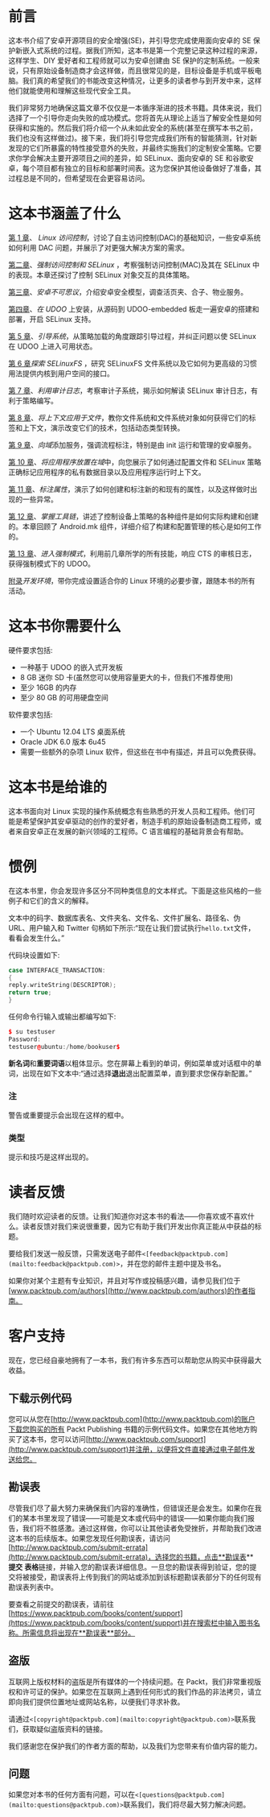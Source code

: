 # 前言

这本书介绍了安卓开源项目的安全增强(SE)，并引导您完成使用面向安卓的 SE 保护新嵌入式系统的过程。据我们所知，这本书是第一个完整记录这种过程的来源，这样学生、DIY 爱好者和工程师就可以为安卓创建由 SE 保护的定制系统。一般来说，只有原始设备制造商才会这样做，而且很常见的是，目标设备是手机或平板电脑。我们真的希望我们的书能改变这种情况，让更多的读者参与到开发中来，这样他们就能使用和理解这些现代安全工具。

我们非常努力地确保这篇文章不仅仅是一本循序渐进的技术书籍。具体来说，我们选择了一个引导你走向失败的成功模式。您将首先从理论上适当了解安全性是如何获得和实施的。然后我们将介绍一个从未如此安全的系统(甚至在撰写本书之前，我们也没有这样做过)。接下来，我们将引导您完成我们所有的智能猜测，针对新发现的它们所暴露的特性接受意外的失败，并最终实施我们的定制安全策略。它要求你学会解决主要开源项目之间的差异，如 SELinux、面向安卓的 SE 和谷歌安卓，每个项目都有独立的目标和部署时间表。这为您保护其他设备做好了准备，其过程总是不同的，但希望现在会更容易访问。

# 这本书涵盖了什么

[第 1 章](01.html "Chapter 1. Linux Access Controls")、 *Linux 访问控制*，讨论了自主访问控制(DAC)的基础知识，一些安卓系统如何利用 DAC 问题，并展示了对更强大解决方案的需求。

[第二章](02.html "Chapter 2. Mandatory Access Controls and SELinux")、*强制访问控制和 SELinux* ，考察强制访问控制(MAC)及其在 SELinux 中的表现。本章还探讨了控制 SELinux 对象交互的具体策略。

[第三章](03.html "Chapter 3. Android Is Weird")、*安卓不可思议*，介绍安卓安全模型，调查活页夹、合子、物业服务。

[第四章](04.html "Chapter 4. Installation on the UDOO")、*在 UDOO* 上安装，从源码到 UDOO-embedded 板走一遍安卓的搭建和部署，开启 SELinux 支持。

[第 5 章](05.html "Chapter 5. Booting the System")、*引导系统*，从策略加载的角度跟踪引导过程，并纠正问题以使 SELinux 在 UDOO 上进入可用状态。

[第 6 章](06.html "Chapter 6. Exploring SELinuxFS")*探索 SELinuxFS* ，研究 SELinuxFS 文件系统以及它如何为更高级的习惯用法提供内核到用户空间的接口。

[第 7 章](07.html "Chapter 7. Utilizing Audit Logs")、*利用审计日志*，考察审计子系统，揭示如何解读 SELinux 审计日志，有利于策略编写。

[第 8 章](08.html "Chapter 8. Applying Contexts to Files")、*将上下文应用于文件*，教你文件系统和文件系统对象如何获得它们的标签和上下文，演示改变它们的技术，包括动态类型转换。

[第 9 章](09.html "Chapter 9. Adding Services to Domains")、*向域*添加服务，强调流程标注，特别是由 init 运行和管理的安卓服务。

[第 10 章](10.html "Chapter 10. Placing Applications in Domains")、*将应用程序放置在域*中，向您展示了如何通过配置文件和 SELinux 策略正确标记应用程序的私有数据目录以及应用程序运行时上下文。

[第 11 章](11.html "Chapter 11. Labeling Properties")、*标注属性*，演示了如何创建和标注新的和现有的属性，以及这样做时出现的一些异常。

[第 12 章](12.html "Chapter 12. Mastering the Tool Chain")、*掌握工具链*，讲述了控制设备上策略的各种组件是如何实际构建和创建的。本章回顾了 Android.mk 组件，详细介绍了构建和配置管理的核心是如何工作的。

[第 13 章](13.html "Chapter 13. Getting to Enforcing Mode")、*进入强制模式*，利用前几章所学的所有技能，响应 CTS 的审核日志，获得强制模式下的 UDOO。

[附录](14.html "Appendix A. The Development Environment")*开发环境*，带你完成设置适合你的 Linux 环境的必要步骤，跟随本书的所有活动。

# 这本书你需要什么

硬件要求包括:

*   一种基于 UDOO 的嵌入式开发板
*   8 GB 迷你 SD 卡(虽然您可以使用容量更大的卡，但我们不推荐使用)
*   至少 16GB 的内存
*   至少 80 GB 的可用硬盘空间

软件要求包括:

*   一个 Ubuntu 12.04 LTS 桌面系统
*   Oracle JDK 6.0 版本 6u45
*   需要一些额外的杂项 Linux 软件，但这些在书中有描述，并且可以免费获得。

# 这本书是给谁的

这本书面向对 Linux 实现的操作系统概念有些熟悉的开发人员和工程师。他们可能是希望保护其安卓驱动的创作的爱好者，制造手机的原始设备制造商工程师，或者来自安卓正在发展的新兴领域的工程师。C 语言编程的基础背景会有帮助。

# 惯例

在这本书里，你会发现许多区分不同种类信息的文本样式。下面是这些风格的一些例子和它们的含义的解释。

文本中的码字、数据库表名、文件夹名、文件名、文件扩展名、路径名、伪 URL、用户输入和 Twitter 句柄如下所示:“现在让我们尝试执行`hello.txt`文件，看看会发生什么。”

代码块设置如下:

```cpp
case INTERFACE_TRANSACTION:
{
reply.writeString(DESCRIPTOR);
return true;
}
```

任何命令行输入或输出都编写如下:

```cpp
$ su testuser
Password: 
testuser@ubuntu:/home/bookuser$ 

```

**新名词**和**重要词语**以粗体显示。您在屏幕上看到的单词，例如菜单或对话框中的单词，出现在如下文本中:“通过选择**退出**退出配置菜单，直到要求您保存新配置。”

### 注

警告或重要提示会出现在这样的框中。

### 类型

提示和技巧是这样出现的。

# 读者反馈

我们随时欢迎读者的反馈。让我们知道你对这本书的看法——你喜欢或不喜欢什么。读者反馈对我们来说很重要，因为它有助于我们开发出你真正能从中获益的标题。

要给我们发送一般反馈，只需发送电子邮件`<[feedback@packtpub.com](mailto:feedback@packtpub.com)>`，并在您的邮件主题中提及书名。

如果你对某个主题有专业知识，并且对写作或投稿感兴趣，请参见我们位于[www.packtpub.com/authors](http://www.packtpub.com/authors)的作者指南。

# 客户支持

现在，您已经自豪地拥有了一本书，我们有许多东西可以帮助您从购买中获得最大收益。

## 下载示例代码

您可以从您在[http://www.packtpub.com](http://www.packtpub.com)的账户下载您购买的所有 Packt Publishing 书籍的示例代码文件。如果您在其他地方购买了这本书，您可以访问[http://www.packtpub.com/support](http://www.packtpub.com/support)并注册，以便将文件直接通过电子邮件发送给您。

## 勘误表

尽管我们尽了最大努力来确保我们内容的准确性，但错误还是会发生。如果你在我们的某本书里发现了错误——可能是文本或代码中的错误——如果你能向我们报告，我们将不胜感激。通过这样做，你可以让其他读者免受挫折，并帮助我们改进这本书的后续版本。如果您发现任何勘误表，请访问[http://www.packtpub.com/submit-errata](http://www.packtpub.com/submit-errata)，选择您的书籍，点击**勘误表** **提交** **表格**链接，并输入您的勘误表详细信息。一旦您的勘误表得到验证，您的提交将被接受，勘误表将上传到我们的网站或添加到该标题勘误表部分下的任何现有勘误表列表中。

要查看之前提交的勘误表，请前往[https://www.packtpub.com/books/content/support](https://www.packtpub.com/books/content/support)并在搜索栏中输入图书名称。所需信息将出现在**勘误表**部分。

## 盗版

互联网上版权材料的盗版是所有媒体的一个持续问题。在 Packt，我们非常重视版权和许可证的保护。如果您在互联网上遇到任何形式的我们作品的非法拷贝，请立即向我们提供位置地址或网站名称，以便我们寻求补救。

请通过`<[copyright@packtpub.com](mailto:copyright@packtpub.com)>`联系我们，获取疑似盗版资料的链接。

我们感谢您在保护我们的作者方面的帮助，以及我们为您带来有价值内容的能力。

## 问题

如果您对本书的任何方面有问题，可以在`<[questions@packtpub.com](mailto:questions@packtpub.com)>`联系我们，我们将尽最大努力解决问题。